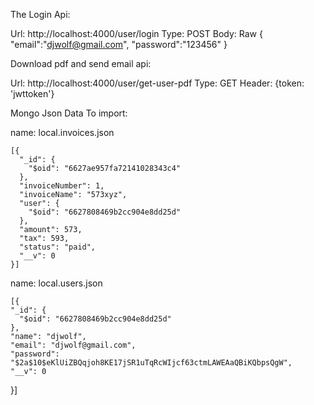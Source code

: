 The Login Api:

  Url: http://localhost:4000/user/login
  Type: POST
  Body: 
    Raw
    {
      "email":"djwolf@gmail.com",
      "password":"123456"
    }


Download pdf and send email api:

  Url: http://localhost:4000/user/get-user-pdf
  Type: GET
  Header: {token: 'jwttoken'}


  Mongo Json Data To import:
  
  
  name: local.invoices.json

    [{
      "_id": {
        "$oid": "6627ae957fa72141028343c4"
      },
      "invoiceNumber": 1,
      "invoiceName": "573xyz",
      "user": {
        "$oid": "6627808469b2cc904e8dd25d"
      },
      "amount": 573,
      "tax": 593,
      "status": "paid",
      "__v": 0
    }]

  name: local.users.json
    
    [{
    "_id": {
      "$oid": "6627808469b2cc904e8dd25d"
    },
    "name": "djwolf",
    "email": "djwolf@gmail.com",
    "password": "$2a$10$eKlUiZBQqjoh8KE17jSR1uTqRcWIjcf63ctmLAWEAaQBiKQbpsQgW",
    "__v": 0
  }]





    
